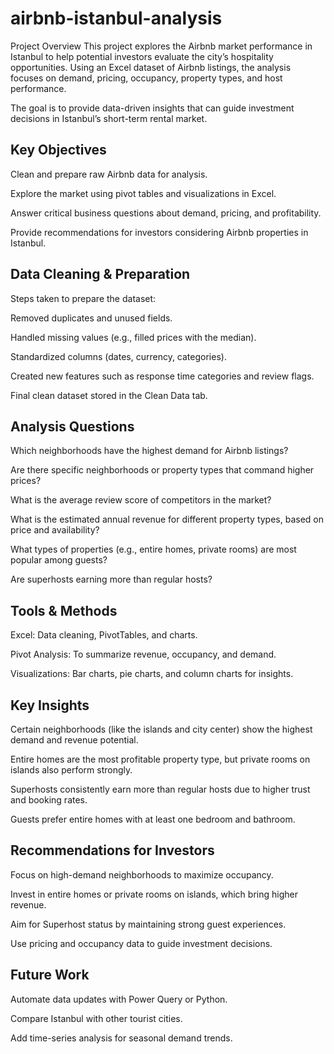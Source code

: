 # airbnb-istanbul-analysis
Project Overview
This project explores the Airbnb market performance in Istanbul to help potential investors evaluate the city’s hospitality opportunities. Using an Excel dataset of Airbnb listings, the analysis focuses on demand, pricing, occupancy, property types, and host performance.

The goal is to provide data-driven insights that can guide investment decisions in Istanbul’s short-term rental market.

## Key Objectives
Clean and prepare raw Airbnb data for analysis.

Explore the market using pivot tables and visualizations in Excel.

Answer critical business questions about demand, pricing, and profitability.

Provide recommendations for investors considering Airbnb properties in Istanbul.

## Data Cleaning & Preparation

Steps taken to prepare the dataset:

Removed duplicates and unused fields.

Handled missing values (e.g., filled prices with the median).

Standardized columns (dates, currency, categories).

Created new features such as response time categories and review flags.

Final clean dataset stored in the Clean Data tab.

## Analysis Questions

Which neighborhoods have the highest demand for Airbnb listings?

Are there specific neighborhoods or property types that command higher prices?

What is the average review score of competitors in the market?

What is the estimated annual revenue for different property types, based on price and availability?

What types of properties (e.g., entire homes, private rooms) are most popular among guests?

Are superhosts earning more than regular hosts?

## Tools & Methods
Excel: Data cleaning, PivotTables, and charts.

Pivot Analysis: To summarize revenue, occupancy, and demand.

Visualizations: Bar charts, pie charts, and column charts for insights.

## Key Insights
Certain neighborhoods (like the islands and city center) show the highest demand and revenue potential.

Entire homes are the most profitable property type, but private rooms on islands also perform strongly.

Superhosts consistently earn more than regular hosts due to higher trust and booking rates.

Guests prefer entire homes with at least one bedroom and bathroom.

## Recommendations for Investors
Focus on high-demand neighborhoods to maximize occupancy.

Invest in entire homes or private rooms on islands, which bring higher revenue.

Aim for Superhost status by maintaining strong guest experiences.

Use pricing and occupancy data to guide investment decisions.

## Future Work
Automate data updates with Power Query or Python.

Compare Istanbul with other tourist cities.

Add time-series analysis for seasonal demand trends.
